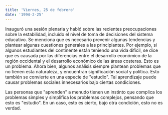 ```yaml
---
title: 'Viernes, 25 de febrero'
date: '1994-2-25'
---
```

Inauguró una sesión plenaria y habló sobre las recientes preocupaciones sobre la estabilidad, incluido el nivel de toma de decisiones del sistema educativo. Se menciona que es necesario prevenir algunas tendencias y plantear algunas cuestiones generales a las principiantes. Por ejemplo, si algunos estudiantes del continente están teniendo una vida difícil, se dice que es causada por las diferencias entre el desarrollo económico de la región occidental y el desarrollo económico de las áreas costeras. Esto es un problema. Ahora bien, algunos análisis siempre plantean problemas que no tienen esta naturaleza, y encuentran significación social y política. Esto también se convierte en una especie de "estudio". Tal aprendizaje puede causar problemas sociales innecesarios bajo ciertas condiciones.

Las personas que "aprenden" a menudo tienen un instinto que complica los problemas simples y simplifica los problemas complejos, pensando que esto es "estudio". En un caso, esto es cierto, bajo otra condición, esto no es verdad.